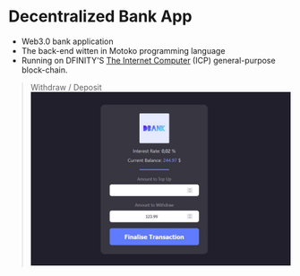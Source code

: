 # Decentralized Bank App

- Web3.0 bank application
- The back-end witten in Motoko programming language
- Running on DFINITY'S [The Internet Computer](https://internetcomputer.org/what-is-the-ic) (ICP) general-purpose block-chain.

> Withdraw / Deposit
> ![alt login and signup page](screenshot.jpg?raw=true)
